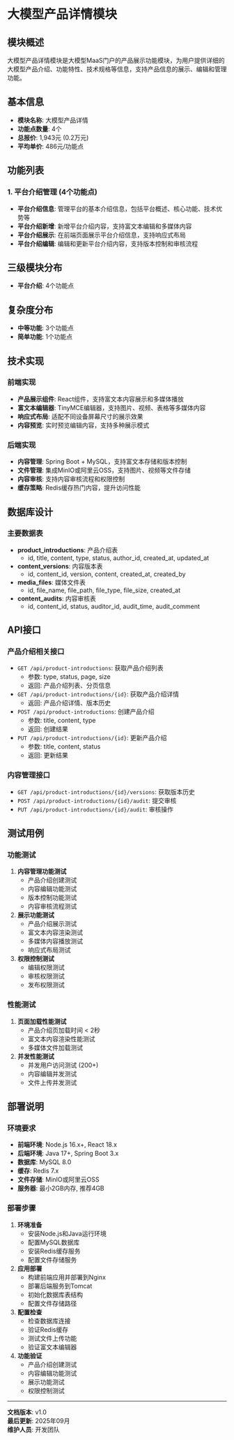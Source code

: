 # 大模型产品详情模块

## 模块概述
大模型产品详情模块是大模型MaaS门户的产品展示功能模块，为用户提供详细的大模型产品介绍、功能特性、技术规格等信息，支持产品信息的展示、编辑和管理功能。

## 基本信息
- **模块名称**: 大模型产品详情
- **功能点数量**: 4个
- **总报价**: 1,943元 (0.2万元)
- **平均单价**: 486元/功能点

## 功能列表

### 1. 平台介绍管理 (4个功能点)
- **平台介绍信息**: 管理平台的基本介绍信息，包括平台概述、核心功能、技术优势等
- **平台介绍新增**: 新增平台介绍内容，支持富文本编辑和多媒体内容
- **平台介绍展示**: 在前端页面展示平台介绍信息，支持响应式布局
- **平台介绍编辑**: 编辑和更新平台介绍内容，支持版本控制和审核流程

## 三级模块分布

- **平台介绍**: 4个功能点

## 复杂度分布

- **中等功能**: 3个功能点
- **简单功能**: 1个功能点

## 技术实现

### 前端实现
- **产品展示组件**: React组件，支持富文本内容展示和多媒体播放
- **富文本编辑器**: TinyMCE编辑器，支持图片、视频、表格等多媒体内容
- **响应式布局**: 适配不同设备屏幕尺寸的展示效果
- **内容预览**: 实时预览编辑内容，支持多种展示模式

### 后端实现
- **内容管理**: Spring Boot + MySQL，支持富文本存储和版本控制
- **文件管理**: 集成MinIO或阿里云OSS，支持图片、视频等文件存储
- **内容审核**: 支持内容审核流程和权限控制
- **缓存策略**: Redis缓存热门内容，提升访问性能

## 数据库设计

### 主要数据表
- **product_introductions**: 产品介绍表
  - id, title, content, type, status, author_id, created_at, updated_at
- **content_versions**: 内容版本表
  - id, content_id, version, content, created_at, created_by
- **media_files**: 媒体文件表
  - id, file_name, file_path, file_type, file_size, created_at
- **content_audits**: 内容审核表
  - id, content_id, status, auditor_id, audit_time, audit_comment

## API接口

### 产品介绍相关接口
- `GET /api/product-introductions`: 获取产品介绍列表
  - 参数: type, status, page, size
  - 返回: 产品介绍列表、分页信息
- `GET /api/product-introductions/{id}`: 获取产品介绍详情
  - 返回: 产品介绍详情、版本历史
- `POST /api/product-introductions`: 创建产品介绍
  - 参数: title, content, type
  - 返回: 创建结果
- `PUT /api/product-introductions/{id}`: 更新产品介绍
  - 参数: title, content, status
  - 返回: 更新结果

### 内容管理接口
- `GET /api/product-introductions/{id}/versions`: 获取版本历史
- `POST /api/product-introductions/{id}/audit`: 提交审核
- `PUT /api/product-introductions/{id}/audit`: 审核操作

## 测试用例

### 功能测试
1. **内容管理功能测试**
   - 产品介绍创建测试
   - 内容编辑功能测试
   - 版本控制功能测试
   - 内容审核流程测试
2. **展示功能测试**
   - 产品介绍展示测试
   - 富文本内容渲染测试
   - 多媒体内容播放测试
   - 响应式布局测试
3. **权限控制测试**
   - 编辑权限测试
   - 审核权限测试
   - 发布权限测试

### 性能测试
1. **页面加载性能测试**
   - 产品介绍页加载时间 < 2秒
   - 富文本内容渲染性能测试
   - 多媒体文件加载测试
2. **并发性能测试**
   - 并发用户访问测试 (200+)
   - 内容编辑并发测试
   - 文件上传并发测试

## 部署说明

### 环境要求
- **前端环境**: Node.js 16.x+, React 18.x
- **后端环境**: Java 17+, Spring Boot 3.x
- **数据库**: MySQL 8.0
- **缓存**: Redis 7.x
- **文件存储**: MinIO或阿里云OSS
- **服务器**: 最小2GB内存, 推荐4GB

### 部署步骤
1. **环境准备**
   - 安装Node.js和Java运行环境
   - 配置MySQL数据库
   - 安装Redis缓存服务
   - 配置文件存储服务
2. **应用部署**
   - 构建前端应用并部署到Nginx
   - 部署后端服务到Tomcat
   - 初始化数据库表结构
   - 配置文件存储路径
3. **配置检查**
   - 检查数据库连接
   - 验证Redis缓存
   - 测试文件上传功能
   - 验证富文本编辑器
4. **功能验证**
   - 产品介绍创建测试
   - 内容编辑功能测试
   - 展示功能测试
   - 权限控制测试

---

**文档版本**: v1.0  
**最后更新**: 2025年09月  
**维护人员**: 开发团队
